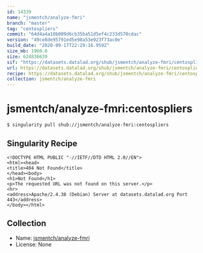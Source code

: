 ```yaml
---
id: 14339
name: "jsmentch/analyze-fmri"
branch: "master"
tag: "centospliers"
commit: "64d4a4a10b009d6cb35ba51d5ef4c233d570cdac"
version: "49ce8de95791ed5e98a53e923f73ac0e"
build_date: "2020-09-17T22:29:16.959Z"
size_mb: 1960.0
size: 624836639
sif: "https://datasets.datalad.org/shub/jsmentch/analyze-fmri/centospliers/2020-09-17-64d4a4a1-49ce8de9/49ce8de95791ed5e98a53e923f73ac0e.sif"
url: https://datasets.datalad.org/shub/jsmentch/analyze-fmri/centospliers/2020-09-17-64d4a4a1-49ce8de9/
recipe: https://datasets.datalad.org/shub/jsmentch/analyze-fmri/centospliers/2020-09-17-64d4a4a1-49ce8de9/Singularity
collection: jsmentch/analyze-fmri
---
```


# jsmentch/analyze-fmri:centospliers

```bash
$ singularity pull shub://jsmentch/analyze-fmri:centospliers
```

## Singularity Recipe

```singularity
<!DOCTYPE HTML PUBLIC "-//IETF//DTD HTML 2.0//EN">
<html><head>
<title>404 Not Found</title>
</head><body>
<h1>Not Found</h1>
<p>The requested URL was not found on this server.</p>
<hr>
<address>Apache/2.4.38 (Debian) Server at datasets.datalad.org Port 443</address>
</body></html>
```

## Collection

 - Name: [jsmentch/analyze-fmri](https://github.com/jsmentch/analyze-fmri)
 - License: None

